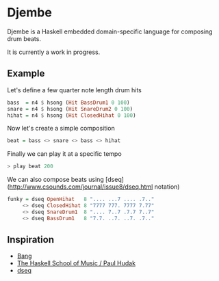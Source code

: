 # Djembe

Djembe is a Haskell embedded domain-specific language for composing drum beats.

It is currently a work in progress.

## Example

Let's define a few quarter note length drum hits
```haskell
bass  = n4 $ hsong (Hit BassDrum1 0 100)
snare = n4 $ hsong (Hit SnareDrum2 0 100)
hihat = n4 $ hsong (Hit ClosedHihat 0 100)
```

Now let's create a simple composition
```haskell
beat = bass <> snare <> bass <> hihat
```

Finally we can play it at a specific tempo
```haskell
> play beat 200
```

We can also compose beats using [dseq](http://www.csounds.com/journal/issue8/dseq.html notation)
``` haskell
funky = dseq OpenHihat   8 ".... ...7 .... .7.."
     <> dseq ClosedHihat 8 "7777 777. 7777 7.77"
     <> dseq SnareDrum1  8 ".... 7..7 .7.7 7..7"
     <> dseq BassDrum1   8 "7.7. ..7. ..7. .7.."
```

## Inspiration
- [Bang](https://github.com/5outh/Bang)
- [The Haskell School of Music / Paul Hudak](http://haskell.cs.yale.edu/?post_type=publication&p=112)
- [dseq](http://www.csounds.com/journal/issue8/dseq.html)

